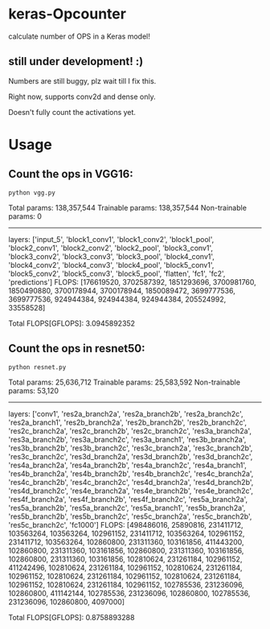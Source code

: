 # keras-Opcounter
calculate number of OPS in a Keras model!

## still under development! :)
Numbers are still buggy, plz wait till I fix this.

Right now, supports conv2d and dense only.

Doesn't fully count the activations yet.

# Usage

## Count the ops in VGG16:

```
python vgg.py
```

Total params: 138,357,544
Trainable params: 138,357,544
Non-trainable params: 0
_________________________________________________________________
layers: ['input_5', 'block1_conv1', 'block1_conv2', 'block1_pool', 'block2_conv1', 'block2_conv2', 'block2_pool', 'block3_conv1', 'block3_conv2', 'block3_conv3', 'block3_pool', 'block4_conv1', 'block4_conv2', 'block4_conv3', 'block4_pool', 'block5_conv1', 'block5_conv2', 'block5_conv3', 'block5_pool', 'flatten', 'fc1', 'fc2', 'predictions']
FLOPS: [176619520, 3702587392, 1851293696, 3700981760, 1850490880, 3700178944, 3700178944, 1850089472, 3699777536, 3699777536, 924944384, 924944384, 924944384, 205524992, 33558528]

Total FLOPS[GFLOPS]: 3.0945892352

## Count the ops in resnet50:

```
python resnet.py
```
Total params: 25,636,712
Trainable params: 25,583,592
Non-trainable params: 53,120
__________________________________________________________________________________________________
layers: ['conv1', 'res2a_branch2a', 'res2a_branch2b', 'res2a_branch2c', 'res2a_branch1', 'res2b_branch2a', 'res2b_branch2b', 'res2b_branch2c', 'res2c_branch2a', 'res2c_branch2b', 'res2c_branch2c', 'res3a_branch2a', 'res3a_branch2b', 'res3a_branch2c', 'res3a_branch1', 'res3b_branch2a', 'res3b_branch2b', 'res3b_branch2c', 'res3c_branch2a', 'res3c_branch2b', 'res3c_branch2c', 'res3d_branch2a', 'res3d_branch2b', 'res3d_branch2c', 'res4a_branch2a', 'res4a_branch2b', 'res4a_branch2c', 'res4a_branch1', 'res4b_branch2a', 'res4b_branch2b', 'res4b_branch2c', 'res4c_branch2a', 'res4c_branch2b', 'res4c_branch2c', 'res4d_branch2a', 'res4d_branch2b', 'res4d_branch2c', 'res4e_branch2a', 'res4e_branch2b', 'res4e_branch2c', 'res4f_branch2a', 'res4f_branch2b', 'res4f_branch2c', 'res5a_branch2a', 'res5a_branch2b', 'res5a_branch2c', 'res5a_branch1', 'res5b_branch2a', 'res5b_branch2b', 'res5b_branch2c', 'res5c_branch2a', 'res5c_branch2b', 'res5c_branch2c', 'fc1000']
FLOPS: [498486016, 25890816, 231411712, 103563264, 103563264, 102961152, 231411712, 103563264, 102961152, 231411712, 103563264, 102860800, 231311360, 103161856, 411443200, 102860800, 231311360, 103161856, 102860800, 231311360, 103161856, 102860800, 231311360, 103161856, 102810624, 231261184, 102961152, 411242496, 102810624, 231261184, 102961152, 102810624, 231261184, 102961152, 102810624, 231261184, 102961152, 102810624, 231261184, 102961152, 102810624, 231261184, 102961152, 102785536, 231236096, 102860800, 411142144, 102785536, 231236096, 102860800, 102785536, 231236096, 102860800, 4097000]

Total FLOPS[GFLOPS]: 0.8758893288
